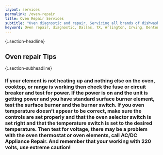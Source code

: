 ```yaml
---
layout: services
permalink: /oven-repair
title: Oven Repair Services
subtitle: "Oven diagnostic and repair. Servicing all brands of dishwashers. We work in Dallas, TX and surrounding areas."
keyword: Oven repair, diagnostic, Dallas, TX, Arlington, Irving, Denton, Lewisville, Plano, Carrollton, Frisco, Keller, Grapevine, Bedford, Euless, Southlake, Lake Dallas, Roanoke, Argyle, Hebron, Richardson, Corinth, Lantana, Copper Canyon, Highland Village, Double Oak, Watauga, Melody Hills, Richland Hills, North Richland Hills, Haltom City, Blue Mound
---
```


{:.section-headline}
## Oven repair Tips

{:.section-subheadline}
### If your element is not heating up and nothing else on the oven, cooktop, or range is working then check the fuse or circuit breaker and test for power. If the power is on and the unit is getting power and you have standard surface burner element, test the surface burner and the burner switch. If you oven temperature doesn’t appear to be correct, make sure the controls are set properly and that the oven selector switch is set right and that the temperature switch is set to the desired temperature. Then test for voltage, there may be a problem with the oven thermostat or oven elements, call AC/DC Appliance Repair. And remember that your working with 220 volts, use extreme caution!